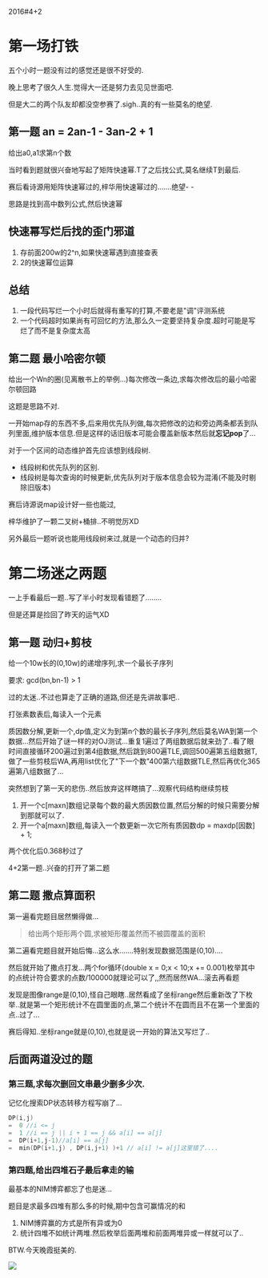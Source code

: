 2016#4+2



# 第一场打铁

五个小时一题没有过的感觉还是很不好受的.

晚上思考了很久人生.觉得大一还是努力去见见世面吧.

但是大二的两个队友却都没空参赛了.sigh..真的有一些莫名的绝望.

## 第一题 an = 2an-1 - 3an-2 + 1

给出a0,a1求第n个数

当时看到题就很兴奋地写起了矩阵快速幂.T了之后找公式,莫名继续T到最后.

赛后看诗源用矩阵快速幂过的,梓华用快速幂过的.......绝望- -



思路是找到高中数列公式,然后快速幂

## 快速幂写烂后找的歪门邪道

1. 存前面200w的2^n,如果快速幂遇到直接查表
2. 2的快速幂位运算

## 总结

1. 一段代码写烂一个小时后就得有重写的打算,不要老是"调"评测系统
2. 一个代码超时如果尚有可回忆的方法,那么久一定要坚持复杂度.超时可能是写烂了而不是复杂度太高



## 第二题 最小哈密尔顿

给出一个Wn的圈(见离散书上的举例...)每次修改一条边,求每次修改后的最小哈密尔顿回路



这题是思路不对.

一开始map存的东西不多,后来用优先队列做,每次把修改的边和旁边两条都丢到队列里面,维护版本信息.但是这样的话旧版本可能会覆盖新版本然后就**忘记pop**了...

对于一个区间的动态维护首先应该想到线段树.

- 线段树和优先队列的区别.
- 线段树是每次查询的时候更新,优先队列对于版本信息会较为混淆(不能及时剔除旧版本)

赛后诗源说map设计好一些也能过,

梓华维护了一颗二叉树+桶排..不明觉厉XD



另外最后一题听说也能用线段树来过,就是一个动态的归并?



# 第二场迷之两题

一上手看最后一题..写了半小时发现看错题了........

但是还算是捡回了昨天的运气XD

## 第一题 动归+剪枝

给一个10w长的(0,10w)的递增序列,求一个最长子序列

要求: gcd(bn,bn-1) > 1



过的太迷..不过也算走了正确的道路,但还是先讲故事吧..

打张素数表后,每读入一个元素

质因数分解,更新一个,dp值,定义为到第n个数的最长子序列,然后莫名WA到第一个数据...然后开始了谜一样的对OJ测试…重复1遍过了两组数据后就来劲了..看了眼时间直接循环200遍过到第4组数据,然后跳到800遍TLE,调回500遍第五组数据T,做了一些剪枝后WA,再用list优化了"下一个数"400第六组数据TLE,然后再优化365遍第八组数据了...

突然想到了第一天的悲伤..然后放弃这样瞎搞了...观察代码结构继续剪枝



1. 开一个c[maxn]数组记录每个数的最大质因数位置,然后分解的时候只需要分解到那就可以了.
2. 开一个a[maxn]数组,每读入一个数更新一次它所有质因数dp = maxdp[因数] + 1;

两个优化后0.368秒过了

4+2第一题..兴奋的打开了第二题



## 第二题 撒点算面积

第一遍看完题目居然懒得做...

> 给出两个矩形两个圆,求被矩形覆盖然而不被圆覆盖的面积

第二遍看完题目就开始后悔...这么水.......特别发现数据范围是(0,10)....

然后就开始了撒点打发…两个for循环(double x = 0;x < 10;x += 0.001)枚举其中的点统计符合要求的点数/100000就理论可以了,,然而居然WA...滚去再看题

发现是图像range是(0,10),怪自己眼瞎..居然看成了坐标range然后重新改了下枚举..就是第一个矩形统计不在圆里面的点,第二个统计不在圆而且不在第一个里面的点..过了...



赛后得知..坐标range就是(0,10),也就是说一开始的算法又写烂了..



## 后面两道没过的题

### 第三题,求每次删回文串最少删多少次.

记忆化搜索DP状态转移方程写崩了...

```c++
DP(i,j) 
=  0 //i <= j
=  1 //i == j || i + 1 == j && a[i] == a[j]
=  DP(i+1,j-1)//a[i] == a[j]
=  min(DP(i+1,j) , DP(i,j+1) )+1 // a[i] != a[j]这里错了....
```

### 第四题,给出四堆石子最后拿走的输

最基本的NIM博弈都忘了也是迷...

题目是求最多四堆有那么多的时候,期中包含可赢情况的和



1. NIM博弈赢的方式是所有异或为0
2. 统计四堆不如统计两堆.然后枚举后面两堆和前面两堆异或一样就可以了..



BTW.今天晚霞挺美的.

![](/img/sum.jpeg)







